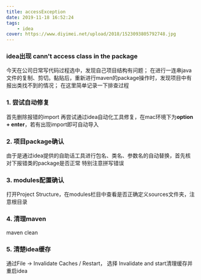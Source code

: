 ```yaml
---
title: accessException
date: 2019-11-18 16:52:24
tags:
    - idea
cover: https://www.diyimei.net/upload/2018/1523093805792748.jpg
---
```


### idea出现 cann't access class in the package

今天在公司日常写代码过程选中，发现自己项目结构有问题；
在进行一连串java文件的复制、剪切。黏贴后，重新进行maven的package操作时，发现项目中有报出类找不到的情况；
在这里简单记录一下排查过程

### 1. 尝试自动修复
首先删除报错的import
再尝试通过idea自动化工具修复，在mac环境下为**option + enter**，若有出现import即可自动导入

### 2. 项目package确认
由于是通过idea提供的自助话工具进行包名、类名、参数名的自动替换，首先核对下报错类的package是否正常
特别注意拼写错误

### 3. modules配置确认
打开Project Structure，在modules栏目中查看是否正确定义sources文件夹，注意根目录

### 4. 清理maven
maven clean

### 5. 清楚idea缓存
通过File -> Invalidate Caches / Restart， 选择 Invalidate and start清理缓存并重启idea